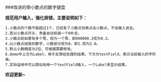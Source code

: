 ###改进的带小数点的数字键盘

**规范用户输入，强化排错，主要说明如下：**

	1.小数点的个数不能超过1个，已经有了小数点则再点击小数点，不会输入进去。
    2.若以小数点开头，责备自动前插一个0补全。
    3.小数点前如果有多个零，视为一个零，即000000.2视为0.2。
    4.以小数点结尾的数字，小数部分视为0，即2.视为2.0。
    5.默认小数精度为2位，可根据需要修改。
    6.demo中上方为Label，用于反馈经处理的结果。下方为textField，表示当前输入的字符串。
    7.实际运用中可以类似地用一个textField输入，一个Label来显示结果。
  
**欢迎更新~**

